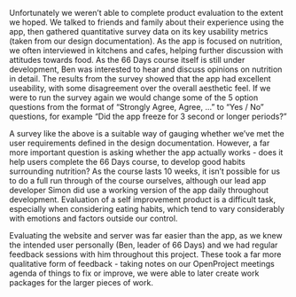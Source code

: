 Unfortunately we weren’t able to complete product evaluation to the extent we hoped. We talked to friends and family about their experience using the app, then gathered quantitative survey data on its key usability metrics (taken from our design documentation). As the app is focused on nutrition, we often interviewed in kitchens and cafes, helping further discussion with attitudes towards food. As the 66 Days course itself is still under development, Ben was interested to hear and discuss opinions on nutrition in detail. The results from the survey showed that the app had excellent useability, with some disagreement over the overall aesthetic feel. If we were to run the survey again we would change some of the 5 option questions from the format of “Strongly Agree, Agree, …” to “Yes / No” questions, for example “Did the app freeze for 3 second or longer periods?”

A survey like the above is a suitable way of gauging whether we’ve met the user requirements defined in the design documentation. However, a far more important question is asking whether the app actually works - does it help users complete the 66 Days course, to develop good habits surrounding nutrition? As the course lasts 10 weeks, it isn’t possible for us to do a full run through of the course ourselves, although our lead app developer Simon did use a working version of the app daily throughout development. Evaluation of a self improvement product is a difficult task, especially when considering eating habits, which tend to vary considerably with emotions and factors outside our control.

Evaluating the website and server was far easier than the app, as we knew the intended user personally (Ben, leader of 66 Days) and we had regular feedback sessions with him throughout this project. These took a far more qualitative form of feedback - taking notes on our OpenProject meetings agenda of things to fix or improve, we were able to later create work packages for the larger pieces of work.
